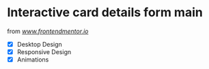 # Interactive card details form main

from *www.frontendmentor.io*

- [x] Desktop Design
- [x] Responsive Design
- [x] Animations
